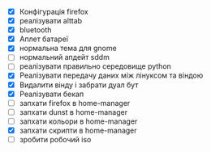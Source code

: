 - [x] Конфігурація firefox
- [x] реалізувати alttab
- [x] bluetooth
- [x] Аплет батареї
- [x] нормальна тема для gnome
- [ ] нормальний апдейт sddm
- [ ] реалізувати правильно середовище python
- [x] Реалізувати передачу даних між лінуксом та віндою
- [x] Видалити вінду і забрати дуал бут
- [x] Реалізувати бекап
- [ ] запхати firefox в home-manager
- [ ] запхати dunst в home-manager
- [ ] запхати кольори в  home-manager
- [x] запхати скрипти в home-manager
- [ ] зробити робочий iso